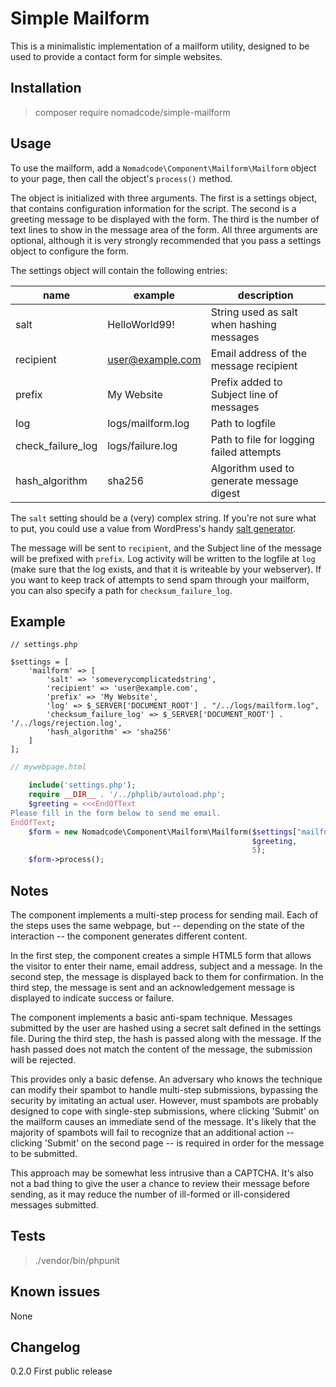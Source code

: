 # Simple Mailform

This is a minimalistic implementation of a mailform utility, designed to be used to provide a contact form for simple websites.

Installation
------------

> composer require nomadcode/simple-mailform

Usage
-----

To use the mailform, add a `Nomadcode\Component\Mailform\Mailform` object to your page, then call the object's `process()` method.

The object is initialized with three arguments. The first is a settings object, that contains configuration information for the script. The second is a greeting message to be displayed with the form. The third is the number of text lines to show in the message area of the form. All three arguments are optional, although it is very strongly recommended that you pass a settings object to configure the form. 

The settings object will contain the following entries:

| name                 | example           | description                               |
|----------------------|-------------------|-------------------------------------------|
| salt                 | HelloWorld99!     | String used as salt when hashing messages |
| recipient            | user@example.com  | Email address of the message recipient    |
| prefix               | My Website        | Prefix added to Subject line of messages  |
| log                  | logs/mailform.log | Path to logfile                           |
| check_failure_log    | logs/failure.log  | Path to file for logging failed attempts  |
| hash_algorithm       | sha256            | Algorithm used to generate message digest |

The `salt` setting should be a (very) complex string. If you're not sure what to put, you could use a value from WordPress's handy [salt generator](https://api.wordpress.org/secret-key/1.1/salt/). 

The message will be sent to `recipient`, and the Subject line of the message will be prefixed with `prefix`. Log activity will be written to the logfile at `log` (make sure that the log exists, and that it is writeable by your webserver). If you want to keep track of attempts to send spam through your mailform, you can also specify a path for `checksum_failure_log`.

Example
-------

```
// settings.php

$settings = [
	'mailform' => [
		'salt' => 'someverycomplicatedstring',
		'recipient' => 'user@example.com',
		'prefix' => 'My Website',
		'log' => $_SERVER['DOCUMENT_ROOT'] . "/../logs/mailform.log",
		'checksum_failure_log' => $_SERVER['DOCUMENT_ROOT'] . '/../logs/rejection.log',
		'hash_algorithm' => 'sha256'
	]
];
```

```php
// mywebpage.html

	include('settings.php');
	require __DIR__ . '/../phplib/autoload.php';
	$greeting = <<<EndOfText
Please fill in the form below to send me email.
EndOfText;
	$form = new Nomadcode\Component\Mailform\Mailform($settings["mailform"],
													  $greeting,
													  5);
	$form->process();
```

Notes
-----

The component implements a multi-step process for sending mail. Each of the steps uses the same webpage, but -- depending on the state of the interaction -- the component generates different content.

In the first step, the component creates a simple HTML5 form that allows the visitor to enter their name, email address, subject and a message. In the second step, the message is displayed back to them for confirmation. In the third step, the message is sent and an acknowledgement message is displayed to indicate success or failure.

The component implements a basic anti-spam technique. Messages submitted by the user are hashed using a secret salt defined in the settings file. During the third step, the hash is passed along with the message. If the hash passed does not match the content of the message, the submission will be rejected.

This provides only a basic defense. An adversary who knows the technique can modify their spambot to handle multi-step submissions, bypassing the security by imitating an actual user. However, must spambots are probably designed to cope with single-step submissions, where clicking 'Submit' on the mailform causes an immediate send of the message. It's likely that the majority of spambots will fail to recognize that an additional action -- clicking 'Submit' on the second page -- is required in order for the message to be submitted.

This approach may be somewhat less intrusive than a CAPTCHA. It's also not a bad thing to give the user a chance to review their message before sending, as it may reduce the number of ill-formed or ill-considered messages submitted.

Tests
-----

> ./vendor/bin/phpunit


Known issues
------------

None

Changelog
---------

0.2.0   First public release
